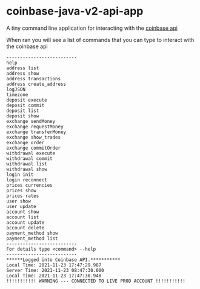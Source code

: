 # coinbase-java-v2-api-app
A tiny command line application for interacting with the [coinbase api](https://github.com/antlen/coinbase-java-api)

When ran you will see a list of commands that you can type to interact with the coinbase api

```
--------------------------
help
address list
address show
address transactions
address create_address
logJSON
timezone
deposit execute
deposit commit
deposit list
deposit show
exchange sendMoney
exchange requestMoney
exchange transferMoney
exchange show_trades
exchange order
exchange commitOrder
withdrawal execute
withdrawal commit
withdrawal list
withdrawal show
login init
login reconnect
prices currencies
prices show
prices rates
user show
user update
account show
account list
account update
account delete
payment_method show
payment_method list
--------------------------
For details type <command> --help
--------------------------
******Logged into Coinbase API.***********
Local Time: 2021-11-23 17:47:29.987
Server Time: 2021-11-23 08:47:30.000
Local Time: 2021-11-23 17:47:30.948
!!!!!!!!!!! WARNING --- CONNECTED TO LIVE PROD ACCOUNT !!!!!!!!!!! 
```
